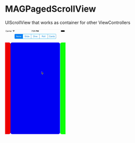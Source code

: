 # MAGPagedScrollView
UIScrollView that works as container for other ViewControllers

[![ScreenShot](resources/MAGPagedScrollViewDemo.gif)](MAGPagedScrollViewDemo.mov)
